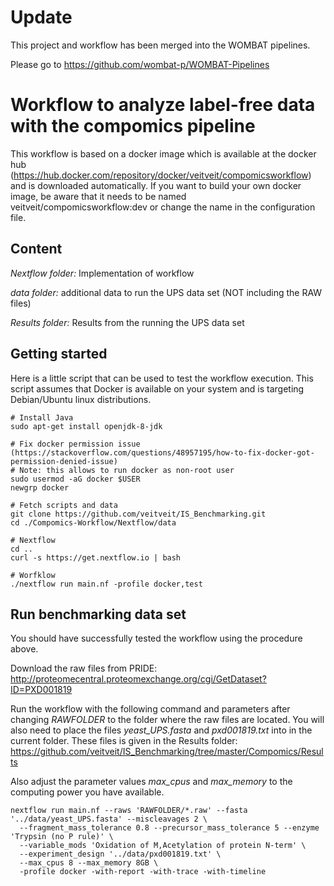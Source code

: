 # Update
This project and workflow has been merged into the WOMBAT pipelines.

Please go to https://github.com/wombat-p/WOMBAT-Pipelines

# Workflow to analyze label-free data with the compomics pipeline

This workflow is based on a docker image which is available at the docker hub (https://hub.docker.com/repository/docker/veitveit/compomicsworkflow) and is downloaded automatically.
If you want to build your own docker image, be aware that it needs to be named veitveit/compomicsworkflow:dev or change the name in the configuration file. 

## Content
_Nextflow folder:_ Implementation of workflow

_data folder:_ additional data to run the UPS data set (NOT including the RAW files)

_Results folder:_ Results from the running the UPS data set

## Getting started

Here is a little script that can be used to test the workflow execution.
This script assumes that Docker is available on your system and is targeting Debian/Ubuntu linux distributions.

```
# Install Java
sudo apt-get install openjdk-8-jdk

# Fix docker permission issue (https://stackoverflow.com/questions/48957195/how-to-fix-docker-got-permission-denied-issue)
# Note: this allows to run docker as non-root user
sudo usermod -aG docker $USER
newgrp docker

# Fetch scripts and data
git clone https://github.com/veitveit/IS_Benchmarking.git
cd ./Compomics-Workflow/Nextflow/data

# Nextflow
cd ..
curl -s https://get.nextflow.io | bash

# Worfklow
./nextflow run main.nf -profile docker,test

```

## Run benchmarking data set

You should have successfully tested the workflow using the procedure above.

Download the raw files from PRIDE: http://proteomecentral.proteomexchange.org/cgi/GetDataset?ID=PXD001819

Run the workflow with the following command and parameters after changing _RAWFOLDER_ to the folder where the raw files are located. You will also need to place the files _yeast_UPS.fasta_ and _pxd001819.txt_ into in the current folder. These files is given in the Results folder: https://github.com/veitveit/IS_Benchmarking/tree/master/Compomics/Results

Also adjust the parameter values _max_cpus_ and _max_memory_ to the computing power you have available.
```
nextflow run main.nf --raws 'RAWFOLDER/*.raw' --fasta '../data/yeast_UPS.fasta' --miscleavages 2 \
  --fragment_mass_tolerance 0.8 --precursor_mass_tolerance 5 --enzyme 'Trypsin (no P rule)' \
  --variable_mods 'Oxidation of M,Acetylation of protein N-term' \
  --experiment_design '../data/pxd001819.txt' \
  --max_cpus 8 --max_memory 8GB \
  -profile docker -with-report -with-trace -with-timeline
```
